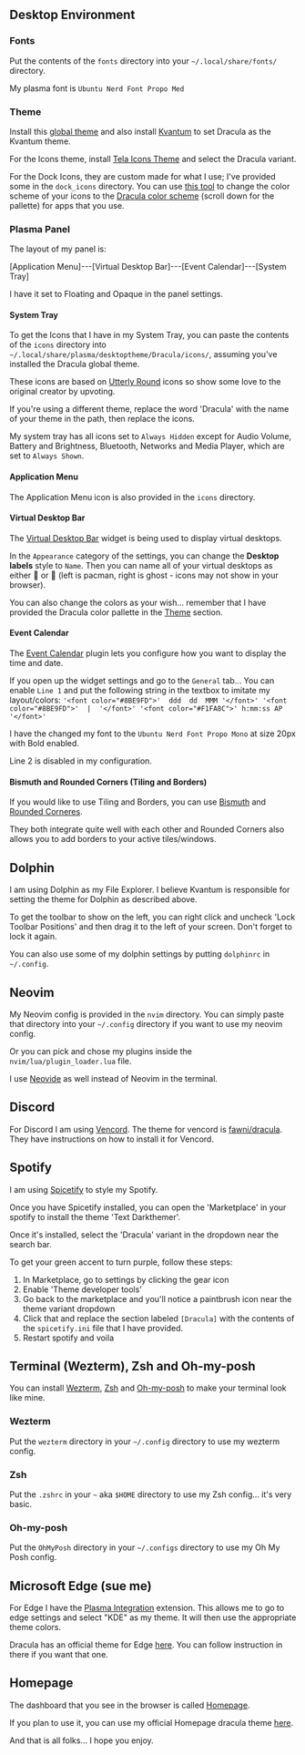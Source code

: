 ## Desktop Environment
### Fonts

Put the contents of the `fonts` directory into your `~/.local/share/fonts/` directory.

My plasma font is `Ubuntu Nerd Font Propo Med`
### Theme

Install this [global theme](https://store.kde.org/p/1370871) and also install [Kvantum](https://github.com/tsujan/Kvantum/blob/master/Kvantum/INSTALL.md) to set Dracula as the Kvantum theme.

For the Icons theme, install [Tela Icons Theme](https://store.kde.org/p/1279924/) and select the Dracula variant.

For the Dock Icons, they are custom made for what I use; I've provided some in the `dock_icons` directory.
You can use [this tool](https://svgcolor.com/) to change the color scheme of your icons to the [Dracula color scheme](https://draculatheme.com/contribute) (scroll down for the pallette) for apps that you use.
### Plasma Panel

The layout of my panel is:

[Application Menu]---[Virtual Desktop Bar]---[Event Calendar]---[System Tray]

I have it set to Floating and Opaque in the panel settings.

#### System Tray

To get the Icons that I have in my System Tray, you can paste the contents of the `icons` directory into `~/.local/share/plasma/desktoptheme/Dracula/icons/`, assuming you've installed the Dracula global theme.

These icons are based on [Utterly Round](https://store.kde.org/p/1901768) icons so show some love to the original creator by upvoting.

If you're using a different theme, replace the word 'Dracula' with the name of your theme in the path, then replace the icons.

My system tray has all icons set to `Always Hidden` except for Audio Volume, Battery and Brightness, Bluetooth, Networks and Media Player, which are set to `Always Shown`.

#### Application Menu

The Application Menu icon is also provided in the `icons` directory.

#### Virtual Desktop Bar

The [Virtual Desktop Bar](https://github.com/wsdfhjxc/virtual-desktop-bar) widget is being used to display virtual desktops.

In the `Appearance` category of the settings, you can change the **Desktop labels** style to `Name`.
Then you can name all of your virtual desktops as either 󰮯 or 󰊠 (left is pacman, right is ghost - icons may not show in your browser).

You can also change the colors as your wish... remember that I have provided the Dracula color pallette in the [Theme](#theme) section.

#### Event Calendar

The [Event Calendar](https://store.kde.org/p/998901/) plugin lets you configure how you want to display the time and date.

If you open up the widget settings and go to the `General` tab... You can enable `Line 1` and put the following string in the textbox to imitate my layout/colors: `'<font color="#8BE9FD">'  ddd  dd  MMM '</font>' '<font color="#8BE9FD">'  |  '</font>' '<font color="#F1FA8C">' h:mm:ss AP  '</font>'` 

I have the changed my font to the `Ubuntu Nerd Font Propo Mono` at size 20px with Bold enabled.

Line 2 is disabled in my configuration.

#### Bismuth and Rounded Corners (Tiling and Borders)

If you would like to use Tiling and Borders, you can use [Bismuth](https://github.com/Bismuth-Forge/bismuth) and [Rounded Corneres](https://github.com/matinlotfali/KDE-Rounded-Corners).

They both integrate quite well with each other and Rounded Corners also allows you to add borders to your active tiles/windows.

## Dolphin

I am using Dolphin as my File Explorer. I believe Kvantum is responsible for setting the theme for Dolphin as described above.

To get the toolbar to show on the left, you can right click and uncheck 'Lock Toolbar Positions' and then drag it to the left of your screen. Don't forget to lock it again.

You can also use some of my dolphin settings by putting `dolphinrc` in `~/.config`.
## Neovim

My Neovim config is provided in the `nvim` directory. You can simply paste that directory into your `~/.config` directory if you want to use my neovim config.

Or you can pick and chose my plugins inside the `nvim/lua/plugin_loader.lua` file.

I use [Neovide](https://github.com/neovide/neovide) as well instead of Neovim in the terminal.

## Discord

For Discord I am using [Vencord](https://vencord.dev/). The theme for vencord is [fawni/dracula](https://github.com/fawni/dracula). They have instructions on how to install it for Vencord.

## Spotify

I am using [Spicetify](https://spicetify.app/docs/advanced-usage/installation/) to style my Spotify.

Once you have Spicetify installed, you can open the 'Marketplace' in your spotify to install the theme 'Text Darkthemer'.

Once it's installed, select the 'Dracula' variant in the dropdown near the search bar.

To get your green accent to turn purple, follow these steps:
1. In Marketplace, go to settings by clicking the gear icon
1. Enable 'Theme developer tools'
1. Go back to the marketplace and you'll notice a paintbrush icon near the theme variant dropdown
1. Click that and replace the section labeled `[Dracula]` with the contents of the `spicetify.ini` file that I have provided.
1. Restart spotify and voila

## Terminal (Wezterm), Zsh and Oh-my-posh

You can install [Wezterm](https://wezfurlong.org/wezterm/installation.html), [Zsh](https://github.com/ohmyzsh/ohmyzsh/wiki/Installing-ZSH#how-to-install-zsh-on-many-platforms) and [Oh-my-posh](https://ohmyposh.dev/docs/installation/linux) to make your terminal look like mine.

### Wezterm

Put the `wezterm` directory in your `~/.config` directory to use my wezterm config.

### Zsh

Put the `.zshrc` in your `~` aka `$HOME` directory to use my Zsh config... it's very basic.

### Oh-my-posh

Put the `OhMyPosh` directory in your `~/.configs` directory to use my Oh My Posh config.

## Microsoft Edge (sue me)

For Edge I have the [Plasma Integration](https://microsoftedge.microsoft.com/addons/detail/plasma-integration/dnnckbejblnejeabhcmhklcaljjpdjeh) extension. 
This allows me to go to edge settings and select "KDE" as my theme. It will then use the appropriate theme colors.

Dracula has an official theme for Edge [here](https://draculatheme.com/microsoft-edge). You can follow instruction in there if you want that one.

## Homepage

The dashboard that you see in the browser is called [Homepage](https://gethomepage.dev/latest/).

If you plan to use it, you can use my official Homepage dracula theme [here](https://draculatheme.com/homepage-app).

And that is all folks... I hope you enjoy.
